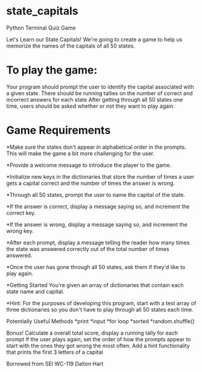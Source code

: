 # state_capitals
Python Terminal Quiz Game

Let's Learn our State Capitals!
We're going to create a game to help us memorize the names of the capitals of all 50 states.

# To play the game:

Your program should prompt the user to identify the capital associated with a given state.
There should be running tallies on the number of correct and incorrect answers for each state
After getting through all 50 states one time, users should be asked whether or not they want to play again.

# Game Requirements
*Make sure the states don't appear in alphabetical order in the prompts. This will make the game a bit more challenging for the user.

*Provide a welcome message to introduce the player to the game.

*Initialize new keys in the dictionaries that store the number of times a user gets a capital correct and the number of times the answer is wrong.

*Through all 50 states, prompt the user to name the capital of the state.

*If the answer is correct, display a message saying so, and increment the correct key.

*If the answer is wrong, display a message saying so, and increment the wrong key.

*After each prompt, display a message telling the reader how many times the state was answered correctly out of the total number of times answered.

*Once the user has gone through all 50 states, ask them if they'd like to play again.

*Getting Started
You're given an array of dictionaries that contain each state name and capital.

*Hint: For the purposes of developing this program, start with a test array of three dictionaries so you don't have to play through all 50 states each time.

Potentially Useful Methods
*print
*input
*for loop
*sorted
*random.shuffle()

Bonus!
Calculate a overall total score, display a running tally for each prompt
If the user plays again, set the order of how the prompts appear to start with the ones they got wrong the most often.
Add a hint functionality that prints the first 3 letters of a capital


Borrowed from SEI WC-119 Dalton Hart